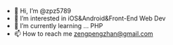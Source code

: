 - 👋 Hi, I’m @zpz5789
- 👀 I’m interested in iOS&Android&Front-End Web Dev
- 🌱 I’m currently learning ... PHP
- 📫 How to reach me zengpengzhan@gmail.com

<!---
zpz5789/zpz5789 is a ✨ special ✨ repository because its `README.md` (this file) appears on your GitHub profile.
You can click the Preview link to take a look at your changes.
--->
